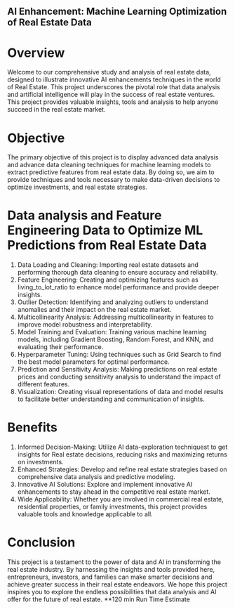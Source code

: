 ## AI Enhancement: Machine Learning Optimization of Real Estate Data ##

# Overview
Welcome to our comprehensive study and analysis of real estate data, designed to illustrate innovative AI enhancements techniques in the world of Real Estate. This project underscores the pivotal role that data analysis and artificial intelligence will play in the success of real estate ventures. This project provides valuable insights, tools and analysis to help anyone succeed in the real estate market.

# Objective
The primary objective of this project is to display advanced data analysis and advance data cleaning techniques for machine learning models to extract predictive features from real estate data. By doing so, we aim to provide techniques and tools necessary to make data-driven decisions to optimize investments, and real estate strategies.

# Data analysis and Feature Engineering Data to Optimize ML Predictions from Real Estate Data

1. Data Loading and Cleaning: Importing real estate datasets and performing thorough data cleaning to ensure accuracy and reliability.
2. Feature Engineering: Creating and optimizing features such as living_to_lot_ratio to enhance model performance and provide deeper insights.
3. Outlier Detection: Identifying and analyzing outliers to understand anomalies and their impact on the real estate market.
4. Multicollinearity Analysis: Addressing multicollinearity in features to improve model robustness and interpretability.
5. Model Training and Evaluation: Training various machine learning models, including Gradient Boosting, Random Forest, and KNN, and evaluating their 
   performance.
6. Hyperparameter Tuning: Using techniques such as Grid Search to find the best model parameters for optimal performance.
7. Prediction and Sensitivity Analysis: Making predictions on real estate prices and conducting sensitivity analysis to understand the impact of 
   different features.
8. Visualization: Creating visual representations of data and model results to facilitate better understanding and communication of insights.

# Benefits

1. Informed Decision-Making: Utilize AI data-exploration techniquest to get insights for Real estate decisions, reducing risks and maximizing returns on investments.
2. Enhanced Strategies: Develop and refine real estate strategies based on comprehensive data analysis and predictive modeling.
3. Innovative AI Solutions: Explore and implement innovative AI enhancements to stay ahead in the competitive real estate market.
4. Wide Applicability: Whether you are involved in commercial real estate, residential properties, or family investments, this project provides 
   valuable tools and knowledge applicable to all.

# Conclusion
This project is a testament to the power of data and AI in transforming the real estate industry. By harnessing the insights and tools provided here, entrepreneurs, investors, and families can make smarter decisions and achieve greater success in their real estate endeavors. We hope this project inspires you to explore the endless possibilities that data analysis and AI offer for the future of real estate. **120 min Run Time Estimate 




